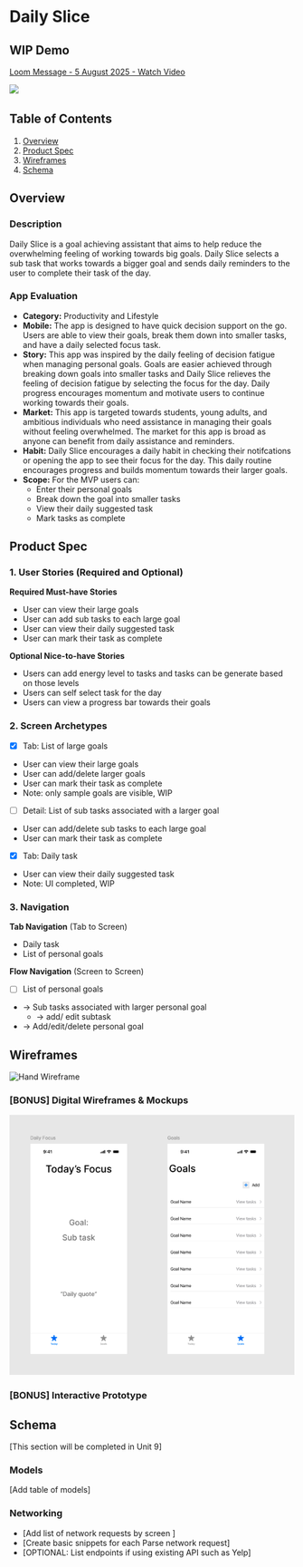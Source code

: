 # Daily Slice

## WIP Demo 
<div>
    <a href="https://www.loom.com/share/ee139ca4de4d44f7927bda2ea3dd4c81">
      <p>Loom Message - 5 August 2025 - Watch Video</p>
    </a>
    <a href="https://www.loom.com/share/ee139ca4de4d44f7927bda2ea3dd4c81">
      <img style="max-width:300px;" src="https://cdn.loom.com/sessions/thumbnails/ee139ca4de4d44f7927bda2ea3dd4c81-cf9c61c5ee5a41d8-full-play.gif">
    </a>
  </div>

## Table of Contents

1. [Overview](#Overview)
2. [Product Spec](#Product-Spec)
3. [Wireframes](#Wireframes)
4. [Schema](#Schema)

## Overview

### Description

Daily Slice is a goal achieving assistant that aims to help reduce the overwhelming feeling of working towards big goals. Daily Slice selects a sub task that works towards a bigger goal and sends daily reminders to the user to complete their task of the day.  
### App Evaluation

- **Category:** Productivity and Lifestyle 
- **Mobile:** The app is designed to have quick decision support on the go. Users are able to view their goals, break them down into smaller tasks, and have a daily selected focus task. 
- **Story:** This app was inspired by the daily feeling of decision fatigue when managing personal goals. Goals are easier achieved through breaking down goals into smaller tasks and Daily Slice relieves the feeling of decision fatigue by selecting the focus for the day. Daily progress encourages momentum and motivate users to continue working towards their goals. 
- **Market:** This app is targeted towards students, young adults, and ambitious individuals who need assistance in managing their goals without feeling overwhelmed. The market for this app is broad as anyone can benefit from daily assistance and reminders. 
- **Habit:** Daily Slice encourages a daily habit in checking their notifcations or opening the app to see their focus for the day. This daily routine encourages progress and builds momentum towards their larger goals. 
- **Scope:** For the MVP users can:
    - Enter their personal goals
    - Break down the goal into smaller tasks
    - View their daily suggested task 
    - Mark tasks as complete

## Product Spec

### 1. User Stories (Required and Optional)

**Required Must-have Stories**

* User can view their large goals 
* User can add sub tasks to each large goal
* User can view their daily suggested task
* User can mark their task as complete

**Optional Nice-to-have Stories**

* Users can add energy level to tasks and tasks can be generate based on those levels
* Users can self select task for the day
* Users can view a progress bar towards their goals 

### 2. Screen Archetypes

- [X] Tab: List of large goals 
* User can view their large goals 
* User can add/delete larger goals
* User can mark their task as complete
* Note: only sample goals are visible, WIP

- [ ] Detail: List of sub tasks associated with a larger goal 
* User can add/delete sub tasks to each large goal
* User can mark their task as complete

- [X] Tab: Daily task
* User can view their daily suggested task
* Note: UI completed, WIP


### 3. Navigation

**Tab Navigation** (Tab to Screen)

* Daily task 
* List of personal goals 

**Flow Navigation** (Screen to Screen)

- [ ] List of personal goals 
* -> Sub tasks associated with larger personal goal 
    * -> add/ edit subtask 
* -> Add/edit/delete personal goal 


## Wireframes

![Hand Wireframe](images/hand_wireframe.png)

### [BONUS] Digital Wireframes & Mockups
![Figma Wireframe](images/figma_wireframe.png)



### [BONUS] Interactive Prototype

## Schema 

[This section will be completed in Unit 9]

### Models

[Add table of models]

### Networking

- [Add list of network requests by screen ]
- [Create basic snippets for each Parse network request]
- [OPTIONAL: List endpoints if using existing API such as Yelp]
